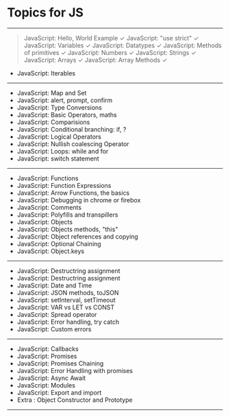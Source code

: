 # Topics for JS
___


> JavaScript: Hello, World Example &check;
> JavaScript: "use strict" &check;
> JavaScript: Variables &check;
> JavaScript: Datatypes &check;
> JavaScript: Methods of primitives &check;
> JavaScript: Numbers &check;
> JavaScript: Strings &check;
> JavaScript: Arrays &check;
> JavaScript: Array Methods &check;
* JavaScript: Iterables
___
* JavaScript: Map and Set
* JavaScript: alert, prompt, confirm
* JavaScript: Type Conversions
* JavaScript: Basic Operators, maths
* JavaScript: Comparisions
* JavaScript: Conditional branching: if, ?
* JavaScript: Logical Operators
* JavaScript: Nullish coalescing Operator
* JavaScript: Loops: while and for
* JavaScript: switch statement
___
* JavaScript: Functions
* JavaScript: Function Expressions
* JavaScript: Arrow Functions, the basics
* JavaScript: Debugging in chrome or firebox
* JavaScript: Comments
* JavaScript: Polyfills and transpillers
* JavaScript: Objects
* JavaScript: Objects methods, "this"
* JavaScript: Object references and copying
* JavaScript: Optional Chaining
* JavaScript: Object.keys
___
* JavaScript: Destructring assignment
* JavaScript: Destructring assignment
* JavaScript: Date and Time
* JavaScript: JSON methods, toJSON
* JavaScript: setInterval, setTimeout
* JavaScript: VAR vs LET vs CONST
* JavaScript: Spread operator
* JavaScript: Error handling, try catch
* JavaScript: Custom errors
___
* JavaScript: Callbacks
* JavaScript: Promises
* JavaScript: Promises Chaining
* JavaScript: Error Handling with promises
* JavaScript: Async Await
* JavaScript: Modules
* JavaScript: Export and import
* Extra : Object Constructor and Prototype

___